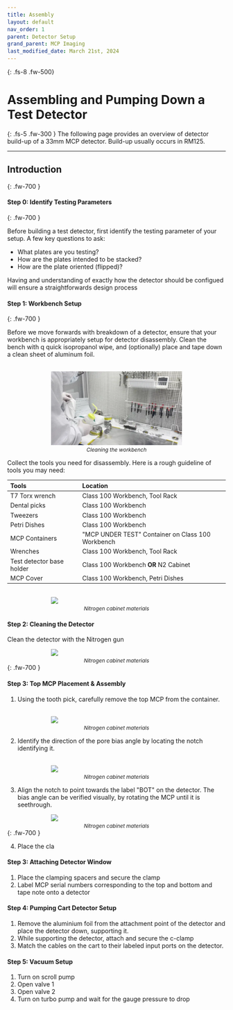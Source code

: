```yaml
---
title: Assembly
layout: default
nav_order: 1
parent: Detector Setup
grand_parent: MCP Imaging
last_modified_date: March 21st, 2024
---
```


{: .fs-8 .fw-500}
# Assembling and Pumping Down a Test Detector

{: .fs-5 .fw-300 }
The following page provides an overview of detector build-up of a 33mm MCP detector. Build-up usually occurs in RM125. 

---
## Introduction
{: .fw-700 }

<!-- ## Walkthrough Video
{: .fw-700 } -->

#### Step 0: Identify Testing Parameters
{: .fw-700 }

Before building a test detector, first identify the testing parameter of your setup. A few key questions to ask:

- What plates are you testing?
- How are the plates intended to be stacked?
- How are the plate oriented (flipped)?

Having and understanding of exactly how the detector should be configued will ensure a straightforwards design process

#### Step 1: Workbench Setup
{: .fw-700 }

Before we move forwards with breakdown of a detector, ensure that your workbench is appropriately setup for detector disassembly. Clean the bench with q quick isopropanol wipe, and (optionally) place and tape down a clean sheet of aluminum foil. 

<br />
<p align:center style="width:60%; margin: auto;">
  <!-- <img src="/assets/img/disassembly/1_cleaning.gif" /> -->
  <img src="/assets/img/disassembly_webp/1_cleaning.webp" />
</p>
<p align:center style="text-align:center; font-style: italic; font-size:12px; margin: auto;">
  Cleaning the workbench
</p>

Collect the tools you need for disassembly. Here is a rough guideline of tools you may need:

| Tools        | Location         |
|:-------------|:------------------|
| T7 Torx wrench | Class 100 Workbench, Tool Rack |
| Dental picks | Class 100 Workbench |
| Tweezers | Class 100 Workbench |
| Petri Dishes | Class 100 Workbench |
| MCP Containers | "MCP UNDER TEST" Container on Class 100 Workbench |
| Wrenches | Class 100 Workbench, Tool Rack |
| Test detector base holder | Class 100 Workbench **OR** N2 Cabinet|
| MCP Cover | Class 100 Workbench, Petri Dishes |

<br />
<p align:center style="width:60%; margin: auto;">
  <!-- <img src="/assets/img/disassembly/1_cleaning.gif" /> -->
  <img src="/assets/img/assembly_webp/1_N2_cab.webp" />
</p>
<p align:center style="text-align:center; font-style: italic; font-size:12px; margin: auto;">
  Nitrogen cabinet materials
</p>

#### Step 2: Cleaning the Detector
Clean the detector with the Nitrogen gun
<br />
<p align:center style="width:60%; margin: auto;">
  <!-- <img src="/assets/img/disassembly/1_cleaning.gif" /> -->
  <img src="/assets/img/assembly_webp/1_N2_cab.webp" />
</p>
<p align:center style="text-align:center; font-style: italic; font-size:12px; margin: auto;">
  Nitrogen cabinet materials
</p>
{: .fw-700 }

#### Step 3: Top MCP Placement & Assembly
1. Using the tooth pick, carefully remove the top MCP from the container.
<br />
<p align:center style="width:60%; margin: auto;">
  <!-- <img src="/assets/img/disassembly/1_cleaning.gif" /> -->
  <img src="/assets/img/assembly_webp/1_N2_cab.webp" />
</p>
<p align:center style="text-align:center; font-style: italic; font-size:12px; margin: auto;">
  Nitrogen cabinet materials
</p>

2. Identify the direction of the pore bias angle by locating the notch identifying it. 
<br />
<p align:center style="width:60%; margin: auto;">
  <!-- <img src="/assets/img/disassembly/1_cleaning.gif" /> -->
  <img src="/assets/img/assembly_webp/1_N2_cab.webp" />
</p>
<p align:center style="text-align:center; font-style: italic; font-size:12px; margin: auto;">
  Nitrogen cabinet materials
</p>

3. Align the notch to point towards the label "BOT" on the detector. The bias angle can be verified visually, by rotating the MCP until it is seethrough.
<p align:center style="width:60%; margin: auto;">
  <!-- <img src="/assets/img/disassembly/1_cleaning.gif" /> -->
  <img src="/assets/img/assembly_webp/1_N2_cab.webp" />
</p>
<p align:center style="text-align:center; font-style: italic; font-size:12px; margin: auto;">
  Nitrogen cabinet materials
</p>
{: .fw-700 }

4. Place the cla

#### Step 3: Attaching Detector Window
1. Place the clamping spacers and secure the clamp
2. Label MCP serial numbers corresponding to the top and bottom and tape note onto a detector

#### Step 4: Pumping Cart Detector Setup
1. Remove the aluminium foil from the attachment point of the detector and place the detector down, supporting it.
2. While supporting the detector, attach and secure the c-clamp 
3. Match the cables on the cart to their labeled input ports on the detector.  

#### Step 5: Vacuum Setup
1. Turn on scroll pump
2. Open valve 1
3. Open valve 2
4. Turn on turbo pump and wait for the gauge pressure to drop


